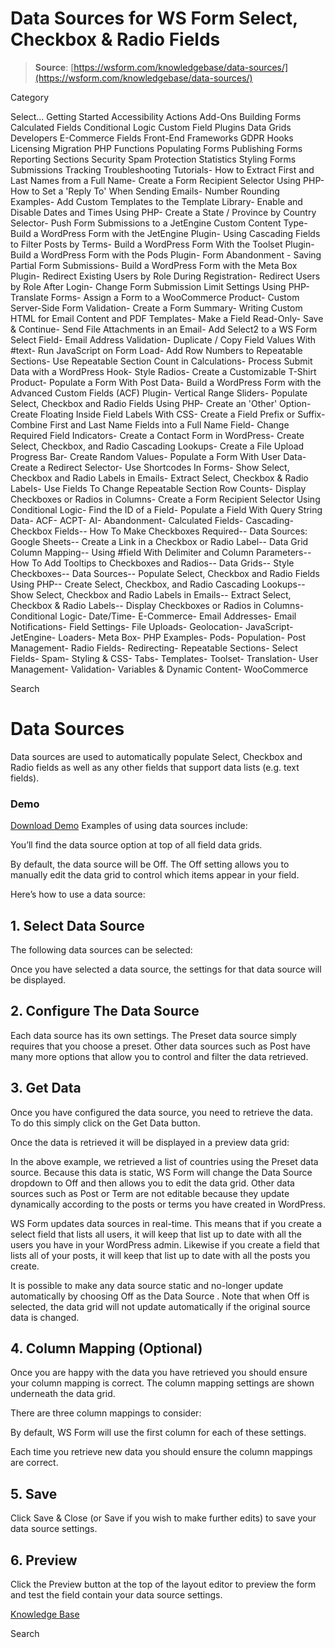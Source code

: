 # Data Sources for WS Form Select, Checkbox & Radio Fields

> **Source**: [https://wsform.com/knowledgebase/data-sources/](https://wsform.com/knowledgebase/data-sources/)


Category

Select...
 Getting Started Accessibility Actions Add-Ons Building Forms Calculated Fields Conditional Logic Custom Field Plugins Data Grids Developers E-Commerce Fields Front-End Frameworks GDPR Hooks Licensing Migration PHP Functions Populating Forms Publishing Forms Reporting Sections Security Spam Protection Statistics Styling Forms Submissions Tracking Troubleshooting Tutorials- How to Extract First and Last Names from a Full Name- Create a Form Recipient Selector Using PHP- How to Set a 'Reply To' When Sending Emails- Number Rounding Examples- Add Custom Templates to the Template Library- Enable and Disable Dates and Times Using PHP- Create a State / Province by Country Selector- Push Form Submissions to a JetEngine Custom Content Type- Build a WordPress Form with the JetEngine Plugin- Using Cascading Fields to Filter Posts by Terms- Build a WordPress Form With the Toolset Plugin- Build a WordPress Form with the Pods Plugin- Form Abandonment - Saving Partial Form Submissions- Build a WordPress Form with the Meta Box Plugin- Redirect Existing Users by Role During Registration- Redirect Users by Role After Login- Change Form Submission Limit Settings Using PHP- Translate Forms- Assign a Form to a WooCommerce Product- Custom Server-Side Form Validation- Create a Form Summary- Writing Custom HTML for Email Content and PDF Templates- Make a Field Read-Only- Save & Continue- Send File Attachments in an Email- Add Select2 to a WS Form Select Field- Email Address Validation- Duplicate / Copy Field Values With #text- Run JavaScript on Form Load- Add Row Numbers to Repeatable Sections- Use Repeatable Section Count in Calculations- Process Submit Data with a WordPress Hook- Style Radios- Create a Customizable T-Shirt Product- Populate a Form With Post Data- Build a WordPress Form with the Advanced Custom Fields (ACF) Plugin- Vertical Range Sliders- Populate Select, Checkbox and Radio Fields Using PHP- Create an 'Other' Option- Create Floating Inside Field Labels With CSS- Create a Field Prefix or Suffix- Combine First and Last Name Fields into a Full Name Field- Change Required Field Indicators- Create a Contact Form in WordPress- Create Select, Checkbox, and Radio Cascading Lookups- Create a File Upload Progress Bar- Create Random Values- Populate a Form With User Data- Create a Redirect Selector- Use Shortcodes In Forms- Show Select, Checkbox and Radio Labels in Emails- Extract Select, Checkbox & Radio Labels- Use Fields To Change Repeatable Section Row Counts- Display Checkboxes or Radios in Columns- Create a Form Recipient Selector Using Conditional Logic- Find the ID of a Field- Populate a Field With Query String Data- ACF- ACPT- AI- Abandonment- Calculated Fields- Cascading- Checkbox Fields-- How To Make Checkboxes Required-- Data Sources: Google Sheets-- Create a Link in a Checkbox or Radio Label-- Data Grid Column Mapping-- Using #field With Delimiter and Column Parameters-- How To Add Tooltips to Checkboxes and Radios-- Data Grids-- Style Checkboxes-- Data Sources-- Populate Select, Checkbox and Radio Fields Using PHP-- Create Select, Checkbox, and Radio Cascading Lookups-- Show Select, Checkbox and Radio Labels in Emails-- Extract Select, Checkbox & Radio Labels-- Display Checkboxes or Radios in Columns- Conditional Logic- Date/Time- E-Commerce- Email Addresses- Email Notifications- Field Settings- File Uploads- Geolocation- JavaScript- JetEngine- Loaders- Meta Box- PHP Examples- Pods- Population- Post Management- Radio Fields- Redirecting- Repeatable Sections- Select Fields- Spam- Styling & CSS- Tabs- Templates- Toolset- Translation- User Management- Validation- Variables & Dynamic Content- WooCommerce

Search

# Data Sources

Data sources are used to automatically populate Select, Checkbox and Radio fields as well as any other fields that support data lists (e.g. text fields).

### Demo

[Download Demo](https://wsform.com/plugin-support/form-download.php?id=13618)
Examples of using data sources include:

You’ll find the data source option at top of all field data grids.

By default, the data source will be Off. The Off setting allows you to manually edit the data grid to control which items appear in your field.

Here’s how to use a data source:

## 1. Select Data Source

The following data sources can be selected:

Once you have selected a data source, the settings for that data source will be displayed.

## 2. Configure The Data Source

Each data source has its own settings. The Preset data source simply requires that you choose a preset. Other data sources such as Post have many more options that allow you to control and filter the data retrieved.

## 3. Get Data

Once you have configured the data source, you need to retrieve the data. To do this simply click on the Get Data button.

Once the data is retrieved it will be displayed in a preview data grid:

In the above example, we retrieved a list of countries using the Preset data source. Because this data is static, WS Form will change the Data Source dropdown to Off and then allows you to edit the data grid. Other data sources such as Post or Term are not editable because they update dynamically according to the posts or terms you have created in WordPress.

WS Form updates data sources in real-time. This means that if you create a select field that lists all users, it will keep that list up to date with all the users you have in your WordPress admin. Likewise if you create a field that lists all of your posts, it will keep that list up to date with all the posts you create.

It is possible to make any data source static and no-longer update automatically by choosing Off as the Data Source . Note that when Off is selected, the data grid will not update automatically if the original source data is changed.

## 4. Column Mapping (Optional)

Once you are happy with the data you have retrieved you should ensure your column mapping is correct. The column mapping settings are shown underneath the data grid.

There are three column mappings to consider:

By default, WS Form will use the first column for each of these settings.

Each time you retrieve new data you should ensure the column mappings are correct.

## 5. Save

Click Save & Close (or Save if you wish to make further edits) to save your data source settings.

## 6. Preview

Click the Preview button at the top of the layout editor to preview the form and test the field contain your data source settings.

 

[Knowledge Base](https://wsform.com/knowledgebase/)

Search

